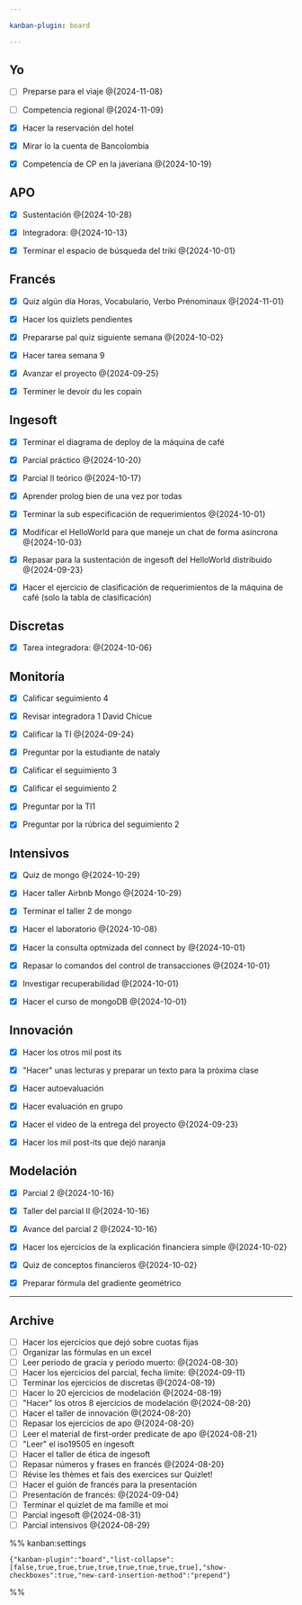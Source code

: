 ```yaml
---

kanban-plugin: board

---
```


## Yo

- [ ] Preparse para el viaje @{2024-11-08}
- [ ] Competencia regional @{2024-11-09}
- [x] Hacer la reservación del hotel
- [x] Mirar lo la cuenta de Bancolombia
- [x] Competencia de CP en la javeriana @{2024-10-19}


## APO

- [x] Sustentación @{2024-10-28}
- [x] Integradora: @{2024-10-13}
- [x] Terminar el espacio de búsqueda del triki @{2024-10-01}


## Francés

- [x] Quiz algún día Horas, Vocabulario, Verbo Prénominaux @{2024-11-01}
- [x] Hacer los quizlets pendientes
- [x] Prepararse pal quiz siguiente semana @{2024-10-02}
- [x] Hacer tarea semana 9
- [x] Avanzar el proyecto @{2024-09-25}
- [x] Terminer le devoir du les copain


## Ingesoft

- [x] Terminar el diagrama de deploy de la máquina de café
- [x] Parcial práctico @{2024-10-20}
- [x] Parcial II teórico @{2024-10-17}
- [x] Aprender prolog bien de una vez por todas
- [x] Terminar la sub especificación de requerimientos @{2024-10-01}
- [x] Modificar el HelloWorld para que maneje un chat de forma asíncrona @{2024-10-03}
- [x] Repasar para la sustentación de ingesoft del HelloWorld distribuido @{2024-09-23}
- [x] Hacer el ejercicio de clasificación de requerimientos de la máquina de café (solo la tabla de clasificación)


## Discretas

- [x] Tarea integradora: @{2024-10-06}


## Monitoría

- [x] Calificar seguimiento 4
- [x] Revisar integradora 1 David Chicue
- [x] Calificar la TI @{2024-09-24}
- [x] Preguntar por la estudiante de nataly
- [x] Calificar el seguimiento 3
- [x] Calificar el seguimiento 2
- [x] Preguntar por la TI1
- [x] Preguntar por la rúbrica del seguimiento 2


## Intensivos

- [x] Quiz de mongo @{2024-10-29}
- [x] Hacer taller Airbnb Mongo @{2024-10-29}
- [x] Terminar el taller 2 de mongo
- [x] Hacer el laboratorio @{2024-10-08}
- [x] Hacer la consulta optmizada del connect by @{2024-10-01}
- [x] Repasar lo comandos del control de transacciones @{2024-10-01}
- [x] Investigar recuperabilidad @{2024-10-01}
- [x] Hacer el curso de mongoDB @{2024-10-01}


## Innovación

- [x] Hacer los otros mil post its
- [x] "Hacer" unas lecturas y preparar un texto para la próxima clase
- [x] Hacer autoevaluación
- [x] Hacer evaluación en grupo
- [x] Hacer el video de la entrega del proyecto @{2024-09-23}
- [x] Hacer los mil post-its que dejó naranja


## Modelación

- [x] Parcial 2 @{2024-10-16}
- [x] Taller del parcial II @{2024-10-16}
- [x] Avance del parcial 2 @{2024-10-16}
- [x] Hacer los ejercicios de la explicación financiera simple @{2024-10-02}
- [x] Quiz de conceptos financieros @{2024-10-02}
- [x] Preparar fórmula del gradiente geométrico


***

## Archive

- [ ] Hacer los ejercicios que dejó sobre cuotas fijas
- [ ] Organizar las fórmulas en un excel
- [ ] Leer periodo de gracia y periodo muerto: @{2024-08-30}
- [ ] Hacer los ejercicios del parcial, fecha límite: @{2024-09-11}
- [ ] Terminar los ejercicios de discretas @{2024-08-19}
- [ ] Hacer lo 20 ejercicios de modelación @{2024-08-19}
- [ ] "Hacer" los otros 8 ejercicios de modelación @{2024-08-20}
- [ ] Hacer el taller de innovación @{2024-08-20}
- [ ] Repasar los ejercicios de apo @{2024-08-20}
- [ ] Leer el material de first-order predicate de apo @{2024-08-21}
- [ ] "Leer" el iso19505 en ingesoft
- [ ] Hacer el taller de ética de ingesoft
- [ ] Repasar números y frases en francés @{2024-08-20}
- [ ] Révise les thèmes et fais des exercices sur Quizlet!
- [ ] Hacer el guión de francés para la presentación
- [ ] Presentación de francés: @{2024-09-04}
- [ ] Terminar el quizlet de ma famille et moi
- [ ] Parcial ingesoft @{2024-08-31}
- [ ] Parcial intensivos @{2024-08-29}

%% kanban:settings
```
{"kanban-plugin":"board","list-collapse":[false,true,true,true,true,true,true,true,true],"show-checkboxes":true,"new-card-insertion-method":"prepend"}
```
%%